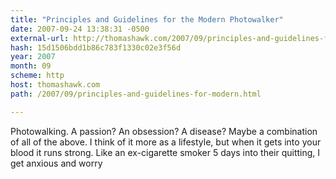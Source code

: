 ```yaml
---
title: "Principles and Guidelines for the Modern Photowalker"
date: 2007-09-24 13:38:31 -0500
external-url: http://thomashawk.com/2007/09/principles-and-guidelines-for-modern.html
hash: 15d1506bdd1b86c783f1330c02e3f56d
year: 2007
month: 09
scheme: http
host: thomashawk.com
path: /2007/09/principles-and-guidelines-for-modern.html

---
```


Photowalking. A passion? An obsession? A disease? Maybe a combination of all of the above. I think of it more as a lifestyle, but when it gets into your blood it runs strong. Like an ex-cigarette smoker 5 days into their quitting, I get anxious and worry
